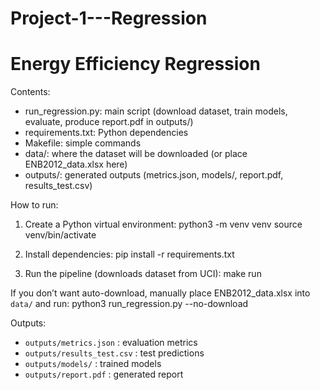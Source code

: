# Project-1---Regression

Energy Efficiency Regression
============================

Contents:
- run_regression.py: main script (download dataset, train models, evaluate, produce report.pdf in outputs/)
- requirements.txt: Python dependencies
- Makefile: simple commands
- data/: where the dataset will be downloaded (or place ENB2012_data.xlsx here)
- outputs/: generated outputs (metrics.json, models/, report.pdf, results_test.csv)

How to run:
1. Create a Python virtual environment:
   python3 -m venv venv
   source venv/bin/activate

2. Install dependencies:
   pip install -r requirements.txt

3. Run the pipeline (downloads dataset from UCI):
   make run

If you don’t want auto-download, manually place ENB2012_data.xlsx into `data/` and run:
   python3 run_regression.py --no-download

Outputs:
- `outputs/metrics.json` : evaluation metrics
- `outputs/results_test.csv` : test predictions
- `outputs/models/` : trained models
- `outputs/report.pdf` : generated report
